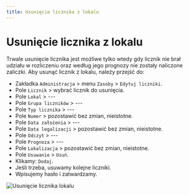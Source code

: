 ```yaml
---
title: Usunięcie licznika z lokalu
---
```


# Usunięcie licznika z lokalu

Trwale usunięcie licznika jest możliwe tylko wtedy gdy licznik nie brał udziału w rozliczeniu oraz według jego prognozy nie zostały naliczone zaliczki. Aby usunąć licznik z lokalu, należy przejść do:

- Zakładka `Administracja` > menu `Zasoby` > `Edytuj liczniki`.
- Pole `Licznik` > wybrać licznik do usunięcia.
- Pole `Lokal` > ---
- Pole `Grupa liczników` > ---
- Pole `Typ licznika` > ---
- Pole `Numer` > pozostawić bez zmian, nieistotne.
- Pole `Data założenia` > ---
- Pole `Data legalizacji` > pozostawić bez zmian, nieistotne.
- Pole `Odczyt` > ---
- Pole `Prognoza` > ---
- Pole `Lokalizacja` > pozostawić bez zmian, nieistotne.
- Pole `Usuwanie` > `Usuń`.
- Klikamy: `Dodaj`.
- Jeśli trzeba, usuwamy kolejne liczniki.
- Wpisujemy hasło i zatwardzamy.

![Usunięcie licznika lokalu](usuwanielicznika.gif)